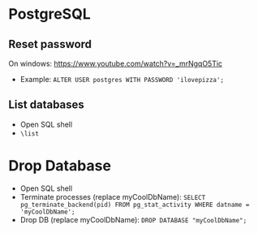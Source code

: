 

# PostgreSQL


## Reset password

On windows: https://www.youtube.com/watch?v=_mrNgqO5Tic
- Example: `ALTER USER postgres WITH PASSWORD 'ilovepizza';`



## List databases

- Open SQL shell
- `\list`


# Drop Database

- Open SQL shell
- Terminate processes (replace myCoolDbName): `SELECT pg_terminate_backend(pid) FROM pg_stat_activity WHERE datname = 'myCoolDbName';`
- Drop DB (replace myCoolDbName): `DROP DATABASE "myCoolDbName";`